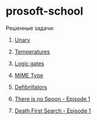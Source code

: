 # prosoft-school

Решенные задачи:

1. [Unary](https://www.codingame.com/ide/puzzle/unary) <br />

2. [Temperatures](https://www.codingame.com/ide/puzzle/temperatures) <br />

3. [Logic gates](https://www.codingame.com/ide/puzzle/logic-gates) <br />

4. [MIME Type](https://www.codingame.com/ide/puzzle/mime-type) <br />

5. [Defibrillators](https://www.codingame.com/ide/puzzle/defibrillators) <br />

6. [There is no Spoon - Episode 1](https://www.codingame.com/ide/puzzle/there-is-no-spoon-episode-1) <br />

7. [Death First Search - Episode 1](https://www.codingame.com/ide/puzzle/death-first-search-episode-1) <br />
